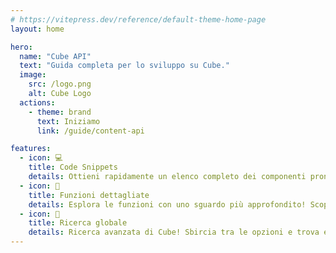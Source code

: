 ```yaml
---
# https://vitepress.dev/reference/default-theme-home-page
layout: home

hero:
  name: "Cube API"
  text: "Guida completa per lo sviluppo su Cube."
  image:
    src: /logo.png
    alt: Cube Logo
  actions:
    - theme: brand
      text: Iniziamo
      link: /guide/content-api

features:
  - icon: 💻
    title: Code Snippets
    details: Ottieni rapidamente un elenco completo dei componenti pronti all'uso per dare vita ai tuoi progetti. Copia velocemente e senza sforzo i componenti che desideri integrare.
  - icon: 📖
    title: Funzioni dettagliate
    details: Esplora le funzioni con uno sguardo più approfondito! Scopri le potenzialità avanzate di Cube e apri la porta a un nuovo livello di esperienza.
  - icon: 🔎
    title: Ricerca globale
    details: Ricerca avanzata di Cube! Sbircia tra le opzioni e trova esattamente ciò che stavi cercando per dare vita ai tuoi progetti.
---
```

